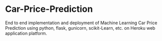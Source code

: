 # Car-Price-Prediction
End to end implementation and deployment of Machine Learning Car Price Prediction using python, flask, gunicorn, scikit-Learn, etc. on Heroku web application platform.
